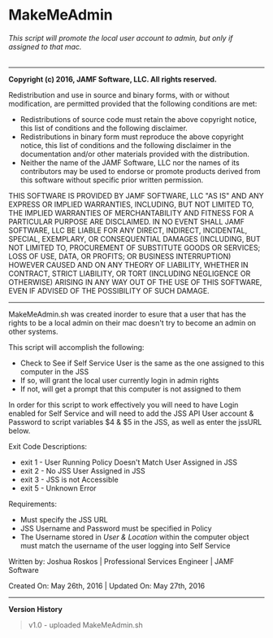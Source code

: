 # MakeMeAdmin

###### This script will promote the local user account to admin, but only if assigned to that mac.

___

**Copyright (c) 2016, JAMF Software, LLC.  All rights reserved.**

Redistribution and use in source and binary forms, with or without modification, are permitted provided that the following conditions are met:
* Redistributions of source code must retain the above copyright notice, this list of conditions and the following disclaimer.
* Redistributions in binary form must reproduce the above copyright notice, this list of conditions and the following disclaimer in the documentation and/or other materials provided with the distribution.
* Neither the name of the JAMF Software, LLC nor the names of its contributors may be used to endorse or promote products derived from this software without specific prior written permission.

THIS SOFTWARE IS PROVIDED BY JAMF SOFTWARE, LLC "AS IS" AND ANY EXPRESS OR IMPLIED WARRANTIES, INCLUDING, BUT NOT LIMITED TO, THE IMPLIED WARRANTIES OF MERCHANTABILITY AND FITNESS FOR A PARTICULAR PURPOSE ARE DISCLAIMED. IN NO EVENT SHALL JAMF SOFTWARE, LLC BE LIABLE FOR ANY DIRECT, INDIRECT, INCIDENTAL, SPECIAL, EXEMPLARY, OR CONSEQUENTIAL DAMAGES (INCLUDING, BUT NOT LIMITED TO, PROCUREMENT OF SUBSTITUTE GOODS OR SERVICES; LOSS OF USE, DATA, OR PROFITS; OR BUSINESS INTERRUPTION) HOWEVER CAUSED AND ON ANY THEORY OF LIABILITY, WHETHER IN CONTRACT, STRICT LIABILITY, OR TORT (INCLUDING NEGLIGENCE OR OTHERWISE) ARISING IN ANY WAY OUT OF THE USE OF THIS SOFTWARE, EVEN IF ADVISED OF THE POSSIBILITY OF SUCH DAMAGE.
___
MakeMeAdmin.sh was created inorder to esure that a user that has the rights to be a local admin on their mac doesn't try to become an admin on other systems.

This script will accomplish the following:
* Check to See if Self Service User is the same as the one assigned to this computer in the JSS
* If so, will grant the local user currently login in admin rights
* If not, will get a prompt that this computer is not assigned to them

In order for this script to work effectively you will need to have Login enabled for Self Service and will need to add the JSS API User account & Password to script variables $4 & $5 in the JSS, as well as enter the jssURL below.

Exit Code Descriptions:
* exit 1 - User Running Policy Doesn't Match User Assigned in JSS
* exit 2 - No JSS User Assigned in JSS
* exit 3 - JSS is not Accessible
* exit 5 - Unknown Error

Requirements:
* Must specify the JSS URL
* JSS Username and Password must be specified in Policy
* The Username stored in *User & Location* within the computer object must match the username of the user logging into Self Service


Written by: Joshua Roskos | Professional Services Engineer | JAMF Software

Created On: May 26th, 2016 | Updated On: May 27th, 2016

___

**Version History**

> v1.0 - uploaded MakeMeAdmin.sh

